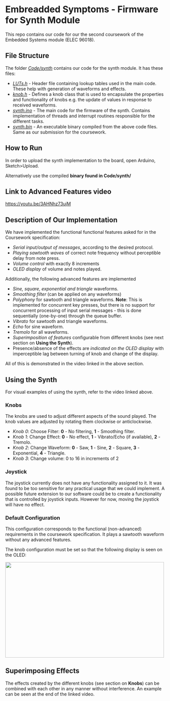 # Embreadded Symptoms - Firmware for Synth Module

This repo contains our code for our the second coursework of the Embedded Systems module (ELEC 96018).

## File Structure
The folder [*Code/synth*](Code/synth) contains our code for the synth module. It has these files:
- [*LUTs.h*](Code/synth/LUTs.h) - Header file containing lookup tables used in the main code. These help with generation of waveforms and effects.
- [*knob.h*](Code/synth/knob.h) - Defines a knob class that is used to encapsulate the properties and functionality of knobs e.g. the update of values in response to received waveforms.
- [*synth.ino*](Code/synth/synth.ino) - The main code for the firmware of the synth. Contains implementation of threads and interrupt routines responsible for the different tasks.
- [*synth.bin*](Code/synth/synth.bin) - An executable binary compiled from the above code files. Same as our submission for the coursework. 

## How to Run
In order to upload the synth implementation to the board, open Arduino, Sketch>Upload.

Alternatively use the compiled **binary found in Code/synth/**

## Link to Advanced Features video
https://youtu.be/3AHNhz73ujM

## Description of Our Implementation
We have implemented the functional functional features asked for in the Coursework specification:
-  *Serial input/output of messages*, according to the desired protocol.
-  *Playing sawtooth waves* of correct note frequency without perceptible delay from note press.  
-  *Volume control* with exactly 8 increments
-  *OLED display* of volume and notes played.

Additionally, the following advanced features are implemented
- *Sine, square, exponential and triangle* waveforms.
- *Smoothing filter* (can be applied on any waveforms)
- *Polyphony* for sawtooth and triangle waveforms. **Note**: This is implemented for concurrent key presses, but there is no support for concurrent processing of input serial messages - this is done sequentially (one-by-one) through the queue buffer.
- *Vibrato* for sawtooth and triangle waveforms.
- *Echo* for sine waveform.
- *Tremolo* for all waveforms.
- *Superimposition of features* configurable from different knobs (see next section on **Using the Synth**).
- Presence/absence of the effects are *indicated on the OLED display* with imperceptible lag between turning of knob and change of the display.

All of this is demonstrated in the video linked in the above section.

## Using the Synth

For visual examples of using the synth, refer to the video linked above.

### Knobs

The knobs are used to adjust different aspects of the sound played. The knob values are adjusted by rotating them clockwise or anticlockwise.

- *Knob 0*: Choose Filter: **0** - No filtering, **1** - Smoothing filter.
- *Knob 1*: Change Effect: **0** - No effect, **1** - Vibrato/Echo (if available), **2** - Tremolo.
- *Knob 2*: Change Waveform: **0** - Saw, **1** - Sine, **2** - Square, **3** - Exponential, **4** - Triangle.
- *Knob 3*: Change volume: 0 to 16 in increments of 2

### Joystick
The joystick currently does not have any functionality assigned to it. It was found to be too sensitive for any practical usage that we could implement. A possible future extension to our software could be to create a functionality that is controlled by joystick inputs. However for now, moving the joystick will have no effect.

### Default Configuration

This configuration corresponds to the functional (non-advanced) requirements in the coursework specification. It plays a sawtooth waveform without any advanced features.

The knob configuration must be set so that the following display is seen on the OLED:

<img src="https://user-images.githubusercontent.com/56508438/112630873-1c567500-8e2e-11eb-990e-7490e18b0ba9.jpg" width="500" height="300">


## Superimposing Effects
The effects created by the different knobs (see section on **Knobs**) can be combined with each other in any manner without interference. An example can be seen at the end of the linked video.


